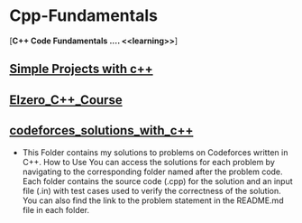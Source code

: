 # Cpp-Fundamentals
[**C++ Code Fundamentals .... &lt;&lt;learning>>**]
## [**Simple Projects with c++**](./Simple_Projects_with_c++)

## [**Elzero_C++_Course**](./Elzero_C++_Course)


## [**codeforces_solutions_with_c++**](./codeforces_solutions_with_c++)

* This Folder contains my solutions to problems on Codeforces written in C++. How to Use You can access the solutions for each problem by navigating to the corresponding folder named after the problem code. Each folder contains the source code (.cpp) for the solution and an input file (.in) with test cases used to verify the correctness of the solution. You can also find the link to the problem statement in the README.md file in each folder.
